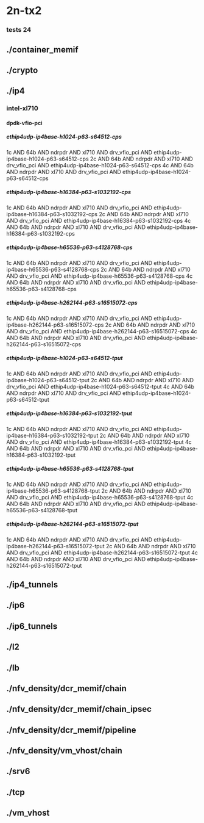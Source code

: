 # 2n-tx2
### tests 24
## ./container_memif
## ./crypto
## ./ip4
### intel-xl710
#### dpdk-vfio-pci
##### ethip4udp-ip4base-h1024-p63-s64512-cps
1c AND 64b AND ndrpdr AND xl710 AND drv_vfio_pci AND ethip4udp-ip4base-h1024-p63-s64512-cps
2c AND 64b AND ndrpdr AND xl710 AND drv_vfio_pci AND ethip4udp-ip4base-h1024-p63-s64512-cps
4c AND 64b AND ndrpdr AND xl710 AND drv_vfio_pci AND ethip4udp-ip4base-h1024-p63-s64512-cps
##### ethip4udp-ip4base-h16384-p63-s1032192-cps
1c AND 64b AND ndrpdr AND xl710 AND drv_vfio_pci AND ethip4udp-ip4base-h16384-p63-s1032192-cps
2c AND 64b AND ndrpdr AND xl710 AND drv_vfio_pci AND ethip4udp-ip4base-h16384-p63-s1032192-cps
4c AND 64b AND ndrpdr AND xl710 AND drv_vfio_pci AND ethip4udp-ip4base-h16384-p63-s1032192-cps
##### ethip4udp-ip4base-h65536-p63-s4128768-cps
1c AND 64b AND ndrpdr AND xl710 AND drv_vfio_pci AND ethip4udp-ip4base-h65536-p63-s4128768-cps
2c AND 64b AND ndrpdr AND xl710 AND drv_vfio_pci AND ethip4udp-ip4base-h65536-p63-s4128768-cps
4c AND 64b AND ndrpdr AND xl710 AND drv_vfio_pci AND ethip4udp-ip4base-h65536-p63-s4128768-cps
##### ethip4udp-ip4base-h262144-p63-s16515072-cps
1c AND 64b AND ndrpdr AND xl710 AND drv_vfio_pci AND ethip4udp-ip4base-h262144-p63-s16515072-cps
2c AND 64b AND ndrpdr AND xl710 AND drv_vfio_pci AND ethip4udp-ip4base-h262144-p63-s16515072-cps
4c AND 64b AND ndrpdr AND xl710 AND drv_vfio_pci AND ethip4udp-ip4base-h262144-p63-s16515072-cps
##### ethip4udp-ip4base-h1024-p63-s64512-tput
1c AND 64b AND ndrpdr AND xl710 AND drv_vfio_pci AND ethip4udp-ip4base-h1024-p63-s64512-tput
2c AND 64b AND ndrpdr AND xl710 AND drv_vfio_pci AND ethip4udp-ip4base-h1024-p63-s64512-tput
4c AND 64b AND ndrpdr AND xl710 AND drv_vfio_pci AND ethip4udp-ip4base-h1024-p63-s64512-tput
##### ethip4udp-ip4base-h16384-p63-s1032192-tput
1c AND 64b AND ndrpdr AND xl710 AND drv_vfio_pci AND ethip4udp-ip4base-h16384-p63-s1032192-tput
2c AND 64b AND ndrpdr AND xl710 AND drv_vfio_pci AND ethip4udp-ip4base-h16384-p63-s1032192-tput
4c AND 64b AND ndrpdr AND xl710 AND drv_vfio_pci AND ethip4udp-ip4base-h16384-p63-s1032192-tput
##### ethip4udp-ip4base-h65536-p63-s4128768-tput
1c AND 64b AND ndrpdr AND xl710 AND drv_vfio_pci AND ethip4udp-ip4base-h65536-p63-s4128768-tput
2c AND 64b AND ndrpdr AND xl710 AND drv_vfio_pci AND ethip4udp-ip4base-h65536-p63-s4128768-tput
4c AND 64b AND ndrpdr AND xl710 AND drv_vfio_pci AND ethip4udp-ip4base-h65536-p63-s4128768-tput
##### ethip4udp-ip4base-h262144-p63-s16515072-tput
1c AND 64b AND ndrpdr AND xl710 AND drv_vfio_pci AND ethip4udp-ip4base-h262144-p63-s16515072-tput
2c AND 64b AND ndrpdr AND xl710 AND drv_vfio_pci AND ethip4udp-ip4base-h262144-p63-s16515072-tput
4c AND 64b AND ndrpdr AND xl710 AND drv_vfio_pci AND ethip4udp-ip4base-h262144-p63-s16515072-tput
## ./ip4_tunnels
## ./ip6
## ./ip6_tunnels
## ./l2
## ./lb
## ./nfv_density/dcr_memif/chain
## ./nfv_density/dcr_memif/chain_ipsec
## ./nfv_density/dcr_memif/pipeline
## ./nfv_density/vm_vhost/chain
## ./srv6
## ./tcp
## ./vm_vhost
